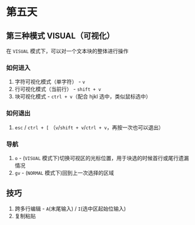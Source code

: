 # 第五天

## 第三种模式 VISUAL（可视化）

在 `VISUAL` 模式下，可以对一个文本块的整体进行操作

### 如何进入

1. 字符可视化模式（单字符） - `v`
2. 行可视化模式（当前行） - `shift + v`
3. 块可视化模式 - `ctrl + v`（配合 hjkl 选中，类似鼠标选中）

### 如何退出

1. `esc` / `ctrl + [` （`v`/`shift + v`/`ctrl + v`，再按一次也可以退出）

### 导航

1. `o` - (`VISUAL` 模式下)切换可视区的光标位置，用于块选的时候首行或尾行遗漏情况
2. `gv` - (`NORMAL` 模式下)回到上一次选择的区域

## 技巧

1. 跨多行编辑 - `A`(末尾输入) / `I`(选中区起始位输入)
2. 复制粘贴
